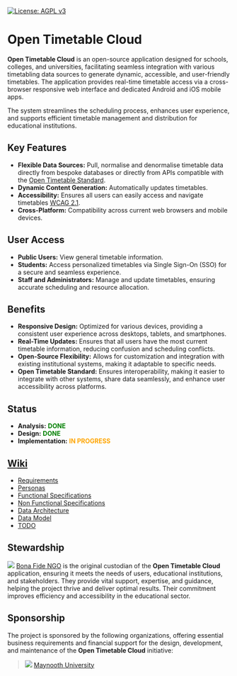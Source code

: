 [![License: AGPL v3](https://img.shields.io/badge/License-AGPL%20v3-blue.svg)](https://www.gnu.org/licenses/agpl-3.0)

# Open Timetable Cloud
**Open Timetable Cloud** is an open-source application designed for schools, colleges, and universities, facilitating seamless integration with various timetabling data sources to generate dynamic, accessible, and user-friendly timetables. The application provides real-time timetable access via a cross-browser responsive web interface and dedicated Android and iOS mobile apps.

The system streamlines the scheduling process, enhances user experience, and supports efficient timetable management and distribution for educational institutions.

## Key Features
- **Flexible Data Sources:** Pull, normalise and denormalise timetable data directly from bespoke databases or directly from APIs compatible with the [Open Timetable Standard](https://github.com/bonafide-ngo/opentimetable-standard).
- **Dynamic Content Generation:** Automatically updates timetables.
- **Accessibility:** Ensures all users can easily access and navigate timetables [WCAG 2.1](https://www.w3.org/WAI/WCAG22/quickref/?versions=2.1).
- **Cross-Platform:** Compatibility across current web browsers and mobile devices.

## User Access
- **Public Users:** View general timetable information.
- **Students:** Access personalized timetables via Single Sign-On (SSO) for a secure and seamless experience.
- **Staff and Administrators:** Manage and update timetables, ensuring accurate scheduling and resource allocation.

## Benefits
- **Responsive Design:** Optimized for various devices, providing a consistent user experience across desktops, tablets, and smartphones.
- **Real-Time Updates:** Ensures that all users have the most current timetable information, reducing confusion and scheduling conflicts.
- **Open-Source Flexibility:** Allows for customization and integration with existing institutional systems, making it adaptable to specific needs.
- **Open Timetable Standard:** Ensures interoperability, making it easier to integrate with other systems, share data seamlessly, and enhance user accessibility across platforms.

## Status
- **Analysis:** **<span style="color:green">DONE</span>**
- **Design:** **<span style="color:green">DONE</span>**
- **Implementation:** **<span style="color:orange">IN PROGRESS</span>**

## [Wiki](https://github.com/bonafide-ngo/opentimetable-cloud/wiki)
- [Requirements](https://github.com/bonafide-ngo/opentimetable-cloud/wiki/Requirements)
- [Personas](https://github.com/bonafide-ngo/opentimetable-cloud/wiki/Personas)
- [Functional Specifications](https://github.com/bonafide-ngo/opentimetable-cloud/wiki/Functional-Specifications)
- [Non Functional Specifications](https://github.com/bonafide-ngo/opentimetable-cloud/wiki/Non-Functional-Specifications)
- [Data Architecture](https://github.com/bonafide-ngo/opentimetable-cloud/wiki/Data-Architecture)
- [Data Model](https://github.com/bonafide-ngo/opentimetable-cloud/wiki/Data-Model)
- [TODO](https://github.com/bonafide-ngo/opentimetable-cloud/wiki/TODO)

## Stewardship
![](https://bonafide.ngo/img/favicon/favicon-32x32.png) [Bona Fide NGO](https://bonafide.ngo) is the original custodian of the **Open Timetable Cloud** application, ensuring it meets the needs of users, educational institutions, and stakeholders. They provide vital support, expertise, and guidance, helping the project thrive and deliver optimal results. Their commitment improves efficiency and accessibility in the educational sector.

## Sponsorship
The project is sponsored by the following organizations, offering essential business requirements and financial support for the design, development, and maintenance of the **Open Timetable Cloud** initiative:
> ![](https://www.maynoothuniversity.ie/sites/default/files/favicon.ico) [Maynooth University](https://mu.ie)

